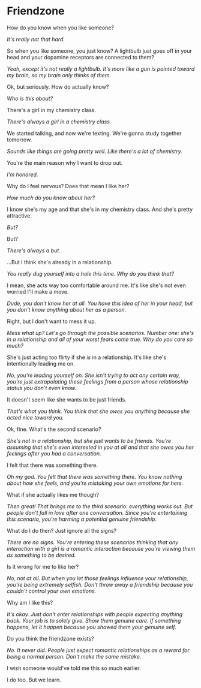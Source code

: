 # Friendzone

How do you know when you like someone?

*It's really not that hard.*

So when you like someone, you just know? A lightbulb just goes off in your head and your dopamine receptors are connected to them?

*Yeah, except it's not really a lightbulb. It's more like a gun is pointed toward my brain, so my brain only thinks of them.*

Ok, but seriously. How do actually know?

*Who is this about?*

There's a girl in my chemistry class.

*There's always a girl in a chemistry class.*

We started talking, and now we're texting. We're gonna study together tomorrow.

*Sounds like things are going pretty well. Like there's a lot of chemistry.*

You're the main reason why I want to drop out.

*I'm honored.*

Why do I feel nervous? Does that mean I like her?

*How much do you know about her?*

I know she's my age and that she's in my chemistry class. And she's pretty attractive.

*But?*

But?

*There's always a but.*

…But I think she's already in a relationship.

*You really dug yourself into a hole this time. Why do you think that?*

I mean, she acts way too comfortable around me. It's like she's not even worried I'll make a move.

*Dude, you don't know her at all. You have this idea of her in your head, but you don't know anything about her as a person.*

Right, but I don't want to mess it up.

*Mess what up? Let's go through the possible scenarios. Number one: she's in a relationship and all of your worst fears come true. Why do you care so much?*

She's just acting too flirty if she *is* in a relationship. It's like she's intentionally leading me on.

*No, you're leading yourself on. She isn't trying to act any certain way, you're just extrapolating these feelings from a person whose relationship status you don't even know.*

It doesn't seem like she wants to be just friends.

*That's what you think. You think that she owes you anything because she acted nice toward you.*

Ok, fine. What's the second scenario?

*She's not in a relationship, but she just wants to be friends. You're assuming that she's even interested in you at all and that she owes you her feelings after you had a conversation.*

I felt that there was something there.

*Oh my god. You felt that there was something there. You know nothing about how she feels, and you're mistaking your own emotions for hers.*

What if she actually likes me though?

*Then great! That brings me to the third scenario: everything works out. But people don't fall in love after one conversation. Since you're entertaining this scenario, you're harming a potential genuine friendship.*

What do I do then? Just ignore all the signs?

*There are no signs. You're entering these scenarios thinking that any interaction with a girl is a romantic interaction because you're viewing them as something to be desired.*

Is it wrong for me to like her?

*No, not at all. But when you let those feelings influence your relationship, you're being extremely selfish. Don't throw away a friendship because you couldn't control your own emotions.*

Why am I like this?

*It's okay. Just don't enter relationships with people expecting anything back. Your job is to solely give. Show them genuine care. If something happens, let it happen because you showed them your genuine self.*

Do you think the friendzone exists?

*No. It never did. People just expect romantic relationships as a reward for being a normal person. Don't make the same mistake.*

I wish someone would've told me this so much earlier.

I do too. But we learn.
